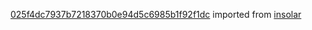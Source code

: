 [025f4dc7937b7218370b0e94d5c6985b1f92f1dc](https://github.com/insolar/insolar/commit/025f4dc7937b7218370b0e94d5c6985b1f92f1dc) imported from [insolar](https://github.com/insolar/insolar)
